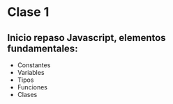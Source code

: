 # Clase 1
## Inicio repaso Javascript, elementos fundamentales:
* Constantes
* Variables
* Tipos
* Funciones
* Clases